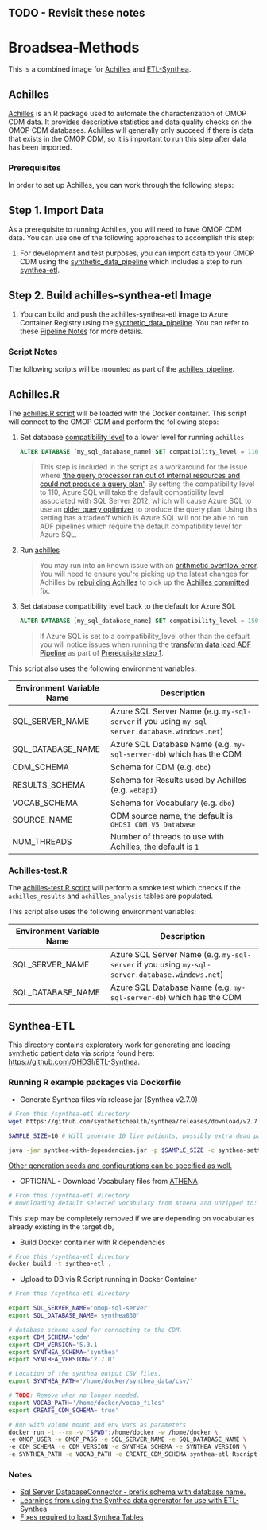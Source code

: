 ## TODO - Revisit these notes

# Broadsea-Methods

This is a combined image for [Achilles](https://github.com/OHDSI/Achilles) and [ETL-Synthea](https://github.com/OHDSI/ETL-Synthea).

## Achilles

[Achilles](https://github.com/OHDSI/Achilles) is an R package used to automate the characterization of OMOP CDM data. It provides descriptive statistics and data quality checks on the OMOP CDM databases. Achilles will generally only succeed if there is data that exists in the OMOP CDM, so it is important to run this step after data has been imported.

### Prerequisites

In order to set up Achilles, you can work through the following steps:

<a id='prerequisite_step_1'></a>
## Step 1. Import Data

As a prerequisite to running Achilles, you will need to have OMOP CDM data.  You can use one of the following approaches to accomplish this step:

1. For development and test purposes, you can import data to your OMOP CDM using the [synthetic_data_pipeline](../pipelines/synthetic_data_pipeline.yaml) which includes a step to run [synthea-etl](../docs/synthea-etl-achilles.md).

<a id='prerequisite_step_2_build_image'></a>
## Step 2. Build achilles-synthea-etl Image

1. You can build and push the achilles-synthea-etl image to Azure Container Registry using the [synthetic_data_pipeline](../pipelines/synthetic_data_pipeline.yaml).  You can refer to these [Pipeline Notes](../docs/synthea-etl-achilles.md) for more details.

### Script Notes

The following scripts will be mounted as part of the [achilles_pipeline](../pipelines/achilles_pipeline.yaml).

<a id='achilles_r_script_notes'></a>
## Achilles.R

The [achilles.R script](../achilles/achilles.R) will be loaded with the Docker container.  This script will connect to the OMOP CDM and perform the following steps:

1. Set database [compatibility level](https://docs.microsoft.com/en-us/sql/t-sql/statements/alter-database-transact-sql-compatibility-level?view=sql-server-ver15) to a lower level for running `achilles`
    ```sql
    ALTER DATABASE [my_sql_database_name] SET compatibility_level = 110
    ```
    > This step is included in the script as a workaround for the issue where ['the query processor ran out of internal resources and could not produce a query plan'](../docs/synthea-etl-achilles.md/#known_issue_query_plan).  By setting the compatibility level to 110, Azure SQL will take the default compatibility level associated with SQL Server 2012, which will cause Azure SQL to use an [older query optimizer](https://docs.microsoft.com/en-us/sql/t-sql/statements/alter-database-transact-sql-compatibility-level?view=sql-server-ver15#differences-between-lower-compatibility-levels-and-level-120) to produce the query plan.  Using this setting has a tradeoff which is Azure SQL will not be able to run ADF pipelines which require the default compatibility level for Azure SQL.
2. Run [achilles](https://raw.githubusercontent.com/OHDSI/Achilles/master/extras/Achilles.pdf)
   > You may run into an known issue with an [arithmetic overflow error](../docs/synthea-etl-achilles.md/#known_issue_arithmetic_overflow).  You will need to ensure you're picking up the latest changes for Achilles by [rebuilding Achilles](#prerequisite_step_2_build_image) to pick up the [Achilles committed](https://github.com/OHDSI/Achilles/commit/e21c7e16cb4cbd653e3e572db86b536cdda86aca) fix.
3. Set database compatibility level back to the default for Azure SQL
    ```sql
    ALTER DATABASE [my_sql_database_name] SET compatibility_level = 150
    ```
    > If Azure SQL is set to a compatibility_level other than the default you will notice issues when running the [transform data load ADF Pipeline](https://dev.azure.com/veradigm/Clinical%20Research%20Network/_git/CDR.DataFactory?path=/pipeline_tests/readme.md) as part of [Prerequisite step 1](#prerequisite_step_1).

This script also uses the following environment variables:

| Environment Variable Name | Description  |
|--------------|-----------|
| SQL_SERVER_NAME | Azure SQL Server Name (e.g. `my-sql-server` if you using `my-sql-server.database.windows.net`) |
| SQL_DATABASE_NAME | Azure SQL Database Name (e.g. `my-sql-server-db`) which has the CDM |
| CDM_SCHEMA | Schema for CDM (e.g. `dbo`) |
| RESULTS_SCHEMA | Schema for Results used by Achilles (e.g. `webapi`) |
| VOCAB_SCHEMA | Schema for Vocabulary (e.g. `dbo`) |
| SOURCE_NAME | CDM source name, the default is `OHDSI CDM V5 Database` |
| NUM_THREADS | Number of threads to use with Achilles, the default is `1` |

### Achilles-test.R

The [achilles-test.R script](../achilles/achilles-test.R) will perform a smoke test which checks if the `achilles_results` and `achilles_analysis` tables are populated.

This script also uses the following environment variables:

| Environment Variable Name | Description  |
|--------------|-----------|
| SQL_SERVER_NAME | Azure SQL Server Name (e.g. `my-sql-server` if you using `my-sql-server.database.windows.net`) |
| SQL_DATABASE_NAME | Azure SQL Database Name (e.g. `my-sql-server-db`) which has the CDM |

## Synthea-ETL

This directory contains exploratory work for generating and loading synthetic patient data via scripts found here: https://github.com/OHDSI/ETL-Synthea.

### Running R example packages via Dockerfile

- Generate Synthea files via release jar (Synthea v2.7.0)
```sh
# From this /synthea-etl directory
wget https://github.com/synthetichealth/synthea/releases/download/v2.7.0/synthea-with-dependencies.jar

SAMPLE_SIZE=10 # Will generate 10 live patients, possibly extra dead patients as well.

java -jar synthea-with-dependencies.jar -p $SAMPLE_SIZE -c synthea-settings.conf
```

[Other generation seeds and configurations can be specified as well.](https://github.com/synthetichealth/synthea#generate-synthetic-patients)


- OPTIONAL - Download Vocabulary files from [ATHENA](https://athena.ohdsi.org/vocabulary/list)
```sh
# From this /synthea-etl directory
# Downloading default selected vocabulary from Athena and unzipped to: ./vocab_files/
```

This step may be completely removed if we are depending on vocabularies already existing in the target db,


- Build Docker container with R dependencies
```sh
# From this /synthea-etl directory
docker build -t synthea-etl .
```


- Upload to DB via R Script running in Docker Container
```sh
# From this /synthea-etl directory

export SQL_SERVER_NAME='omop-sql-server'
export SQL_DATABASE_NAME='synthea830'

# database schema used for connecting to the CDM.
export CDM_SCHEMA='cdm'
export CDM_VERSION='5.3.1'
export SYNTHEA_SCHEMA='synthea'
export SYNTHEA_VERSION='2.7.0'

# Location of the synthea output CSV files.
export SYNTHEA_PATH='/home/docker/synthea_data/csv/'

# TODO: Remove when no longer needed.
export VOCAB_PATH='/home/docker/vocab_files'
export CREATE_CDM_SCHEMA='true'

# Run with volume mount and env vars as parameters
docker run -t --rm -v "$PWD":/home/docker -w /home/docker \
-e OMOP_USER -e OMOP_PASS -e SQL_SERVER_NAME -e SQL_DATABASE_NAME \
-e CDM_SCHEMA -e CDM_VERSION -e SYNTHEA_SCHEMA -e SYNTHEA_VERSION \
-e SYNTHEA_PATH -e VOCAB_PATH -e CREATE_CDM_SCHEMA synthea-etl Rscript synthea-etl.R
```

### Notes
- [Sql Server DatabaseConnector - prefix schema with database name.](https://forums.ohdsi.org/t/how-to-use-databaseconnector-createconnectiondetails-for-sql-server-to-connect-to-the-right-database/12725)
- [Learnings from using the Synthea data generator for use with ETL-Synthea](https://github.com/OHDSI/ETL-Synthea/issues/45)
- [Fixes required to load Synthea Tables](https://github.com/OHDSI/ETL-Synthea/commit/af15bc1f42097fb08b2291066daf399ed2b68fa1)
